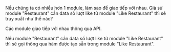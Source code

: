 Nếu chúng ta có nhiều hơn 1 module, làm sao để giao tiếp với nhau. 
Giả sử module "Restaurant" cần data số lượt like từ module "Like Restaurant" thì sẽ truy xuất như thế nào?

Các module giao tiếp với nhau thông qua API.

Nếu module "Restaurant" cần data số lượt like từ module "Like Restaurant" thì sẽ gọi thông qua hàm được tạo sẵn trong module "Like Restaurant".
